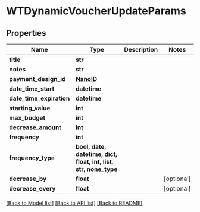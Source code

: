 # WTDynamicVoucherUpdateParams


## Properties
Name | Type | Description | Notes
------------ | ------------- | ------------- | -------------
**title** | **str** |  | 
**notes** | **str** |  | 
**payment_design_id** | [**NanoID**](NanoID.md) |  | 
**date_time_start** | **datetime** |  | 
**date_time_expiration** | **datetime** |  | 
**starting_value** | **int** |  | 
**max_budget** | **int** |  | 
**decrease_amount** | **int** |  | 
**frequency** | **int** |  | 
**frequency_type** | **bool, date, datetime, dict, float, int, list, str, none_type** |  | 
**decrease_by** | **float** |  | [optional] 
**decrease_every** | **float** |  | [optional] 

[[Back to Model list]](../README.md#documentation-for-models) [[Back to API list]](../README.md#documentation-for-api-endpoints) [[Back to README]](../README.md)


